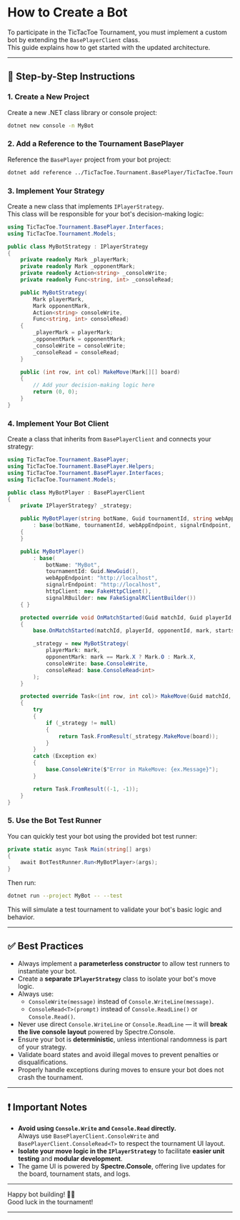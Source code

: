 ﻿# How to Create a Bot

To participate in the TicTacToe Tournament, you must implement a custom bot by extending the `BasePlayerClient` class.  
This guide explains how to get started with the updated architecture.

---

## 🯡 Step-by-Step Instructions

### 1. Create a New Project
Create a new .NET class library or console project:
```bash
dotnet new console -n MyBot
```

### 2. Add a Reference to the Tournament BasePlayer
Reference the `BasePlayer` project from your bot project:
```bash
dotnet add reference ../TicTacToe.Tournament.BasePlayer/TicTacToe.Tournament.BasePlayer.csproj
```

### 3. Implement Your Strategy
Create a new class that implements `IPlayerStrategy`.  
This class will be responsible for your bot's decision-making logic:

```csharp
using TicTacToe.Tournament.BasePlayer.Interfaces;
using TicTacToe.Tournament.Models;

public class MyBotStrategy : IPlayerStrategy
{
    private readonly Mark _playerMark;
    private readonly Mark _opponentMark;
    private readonly Action<string> _consoleWrite;
    private readonly Func<string, int> _consoleRead;

    public MyBotStrategy(
        Mark playerMark,
        Mark opponentMark,
        Action<string> consoleWrite,
        Func<string, int> consoleRead)
    {
        _playerMark = playerMark;
        _opponentMark = opponentMark;
        _consoleWrite = consoleWrite;
        _consoleRead = consoleRead;
    }

    public (int row, int col) MakeMove(Mark[][] board)
    {
        // Add your decision-making logic here
        return (0, 0);
    }
}
```

### 4. Implement Your Bot Client
Create a class that inherits from `BasePlayerClient` and connects your strategy:

```csharp
using TicTacToe.Tournament.BasePlayer;
using TicTacToe.Tournament.BasePlayer.Helpers;
using TicTacToe.Tournament.BasePlayer.Interfaces;
using TicTacToe.Tournament.Models;

public class MyBotPlayer : BasePlayerClient
{
    private IPlayerStrategy? _strategy;

    public MyBotPlayer(string botName, Guid tournamentId, string webAppEndpoint, string signalrEndpoint, IHttpClient httpClient, ISignalRClientBuilder signalRBuilder)
        : base(botName, tournamentId, webAppEndpoint, signalrEndpoint, httpClient, signalRBuilder)
    {
    }

    public MyBotPlayer()
        : base(
            botName: "MyBot",
            tournamentId: Guid.NewGuid(),
            webAppEndpoint: "http://localhost",
            signalrEndpoint: "http://localhost",
            httpClient: new FakeHttpClient(),
            signalRBuilder: new FakeSignalRClientBuilder())
    { }

    protected override void OnMatchStarted(Guid matchId, Guid playerId, Guid opponentId, Mark mark, bool starts)
    {
        base.OnMatchStarted(matchId, playerId, opponentId, mark, starts);

        _strategy = new MyBotStrategy(
            playerMark: mark,
            opponentMark: mark == Mark.X ? Mark.O : Mark.X,
            consoleWrite: base.ConsoleWrite,
            consoleRead: base.ConsoleRead<int>
        );
    }

    protected override Task<(int row, int col)> MakeMove(Guid matchId, Mark[][] board)
    {
        try
        {
            if (_strategy != null)
            {
                return Task.FromResult(_strategy.MakeMove(board));
            }
        }
        catch (Exception ex)
        {
            base.ConsoleWrite($"Error in MakeMove: {ex.Message}");
        }

        return Task.FromResult((-1, -1));
    }
}
```

### 5. Use the Bot Test Runner
You can quickly test your bot using the provided bot test runner:

```csharp
private static async Task Main(string[] args)
{
    await BotTestRunner.Run<MyBotPlayer>(args);
}
```
Then run:
```bash
dotnet run --project MyBot -- --test
```

This will simulate a test tournament to validate your bot's basic logic and behavior.

---

## ✅ Best Practices

- Always implement a **parameterless constructor** to allow test runners to instantiate your bot.
- Create a **separate `IPlayerStrategy`** class to isolate your bot's move logic.
- Always use:
  - `ConsoleWrite(message)` instead of `Console.WriteLine(message)`.
  - `ConsoleRead<T>(prompt)` instead of `Console.ReadLine()` or `Console.Read()`.
- Never use direct `Console.WriteLine` or `Console.ReadLine` — it will **break the live console layout** powered by Spectre.Console.
- Ensure your bot is **deterministic**, unless intentional randomness is part of your strategy.
- Validate board states and avoid illegal moves to prevent penalties or disqualifications.
- Properly handle exceptions during moves to ensure your bot does not crash the tournament.

---

## ❗ Important Notes

- **Avoid using `Console.Write` and `Console.Read` directly.**  
  Always use `BasePlayerClient.ConsoleWrite` and `BasePlayerClient.ConsoleRead<T>` to respect the tournament UI layout.
- **Isolate your move logic in the `IPlayerStrategy`** to facilitate **easier unit testing** and **modular development**.
- The game UI is powered by **Spectre.Console**, offering live updates for the board, tournament stats, and logs.

---

Happy bot building! 🤖🎾  
Good luck in the tournament!

---

